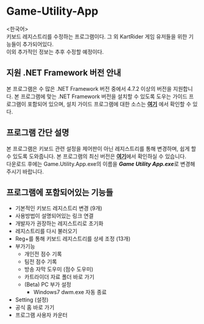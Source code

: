 # Game-Utility-App

<한국어><br>
키보드 레지스트리를 수정하는 프로그램이다. 그 외 KartRider 게임 유저들을 위한 기능들이 추가되어있다.<br>
이외 추가적인 정보는 추후 수정할 예정이다.


## 지원 .NET Framework 버전 안내
본 프로그램은 수 많은 .NET Framework 버전 중에서 4.7.2 이상의 버전을 지원합니다. 본 프로그램에 맞는 .NET Framework 버전을 설치할 수 있도록 도우는 가이드 프로그램이 포함되어 있으며, 설치 가이드 프로그램에 대한 소스는 <a href="https://github.com/Potato-Y/Game-Utility-App/tree/master/Game%20Utility%20App/Notice">**여기**</a> 에서 확인할 수 있다.


## 프로그램 간단 설명
본 프로그램은 키보드 관련 설정을 제어판이 아닌 레지스트리를 통해 변경하며, 쉽게 할 수 있도록 도와줍니다. 본 프로그램의 최신 버전은 <a href="https://github.com/Potato-Y/Game-Utility-App/releases">**여기**</a>에서 확인하실 수 있습니다.<br> 
다운로드 후에는 Game.Utility.App.exe의 이름을 ***Game Utility App.exe***로 변경해주시기 바랍니다.

## 프로그램에 포함되어있는 기능들
- 기본적인 키보드 레지스트리 변경 (9개)
- 사용방법이 설명되어있는 링크 연결
- 개발자가 권장하는 레지스트리로 초기화
- 레지스트리를 다시 불러오기 
- Reg+를 통해 키보드 레지스트리를 상세 조정 (13개)
- 부가기능
  - 개인전 점수 기록
  - 팀전 점수 기록
  - 방송 자막 도우미 (점수 도우미)
  - 카트라이더 자료 폴더 바로 가기
  - (Beta) PC 부가 설정
    - Windows7 dwm.exe 자동 종료
- Setting (설정)
- 공식 홈 바로 가기
- 프로그램 사용자 카운터

